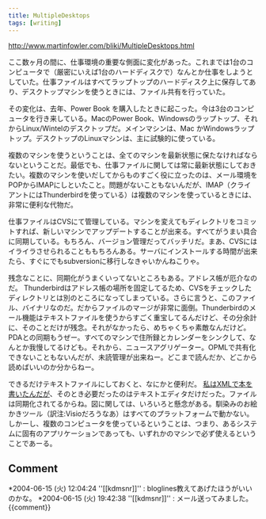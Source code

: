```yaml
---
title: MultipleDesktops
tags: [writing]
---
```


http://www.martinfowler.com/bliki/MultipleDesktops.html

ここ数ヶ月の間に、仕事環境の重要な側面に変化があった。これまでは1台のコンピュータで（厳密にいえば1台のハードディスクで）なんとか仕事をしようとしていた。仕事ファイルはすべてラップトップのハードディスク上に保存してあり、デスクトップマシンを使うときには、ファイル共有を行っていた。

その変化は、去年、Power Book を購入したときに起こった。今は3台のコンピュータを行き来している。MacのPower Book、Windowsのラップトップ、それからLinux/Wintelのデスクトップだ。メインマシンは、Mac かWindowsラップトップ。デスクトップのLinuxマシンは、主に試験的に使っている。

複数のマシンを使うということは、全てのマシンを最新状態に保たなければならないということだ。最低でも、仕事ファイルに関しては常に最新状態にしておきたい。複数のマシンを使いだしてからものすごく役に立ったのは、メール環境をPOPからIMAPにしといたこと。問題がないこともないんだが、IMAP（クライアントにはThunderbirdを使っている）は複数のマシンを使っているときには、非常に便利な代物だ。

仕事ファイルはCVSにて管理している。マシンを変えてもディレクトリをコミットすれば、新しいマシンでアップデートすることが出来る。すべてがうまい具合に同期している。もちろん、バージョン管理だってバッチリだ。まあ、CVSにはイライラさせられることももちろんある。サーバにインストールする時間が出来たら、すぐにでもsubversionに移行しなきゃいかんねこりゃ。

残念なことに、同期化がうまくいってないところもある。アドレス帳が厄介なのだ。
Thunderbirdはアドレス帳の場所を固定してるため、CVSをチェックしたディレクトリとは別のところになってしまっている。さらに言うと、このファイル、バイナリなのだ。だからファイルのマージが非常に面倒。Thunderbirdのメール機能はテキストファイルを使うからすごく重宝してるんだけど、その分余計に、そのことだけが残念。それがなかったら、めちゃくちゃ素敵なんだけど。
PDAとの同期もうぜー。すべてのマシンで住所録とカレンダーをシンクして、なんとか我慢してるけども。それから、ニュースアグリゲーター。OPMLで共有化できないこともないんだが、未読管理が出来ねー。どこまで読んだか、どこから読めばいいのか分からねー。

できるだけテキストファイルにしておくと、なにかと便利だ。
[私はXMLで本を書いたんだが](https://martinfowler.com/articles/writingInXml.html)、そのとき必要だったのはテキストエディタだけだった。ファイルは同期化されてるからね。図に関しては、いろいろと懸念がある。馴染みのお絵かきツール（訳注:Visioだろうなあ）はすべてのプラットフォームで動かない。しかーし、複数のコンピュータを使っているということは、つまり、あるシステムに固有のアプリケーションであっても、いずれかのマシンで必ず使えるということであーる。

## Comment
*2004-06-15 (火) 12:04:24 ''[[kdmsnr]]'' : bloglines教えてあげたほうがいいのかな。
*2004-06-15 (火) 19:42:38 ''[[kdmsnr]]'' : メール送ってみました。
{{comment}}
